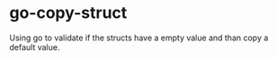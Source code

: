 # go-copy-struct
Using go to validate if the structs have a empty value and than copy a default value.
